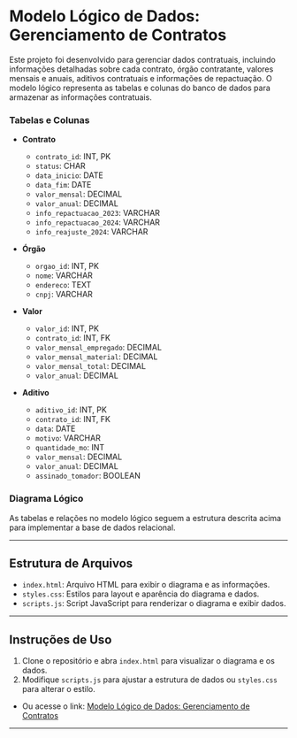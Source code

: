 # Modelo Lógico de Dados: Gerenciamento de Contratos

Este projeto foi desenvolvido para gerenciar dados contratuais, incluindo informações detalhadas sobre cada contrato, órgão contratante, valores mensais e anuais, aditivos contratuais e informações de repactuação. O modelo lógico representa as tabelas e colunas do banco de dados para armazenar as informações contratuais.

### Tabelas e Colunas

- **Contrato**
  - `contrato_id`: INT, PK
  - `status`: CHAR
  - `data_inicio`: DATE
  - `data_fim`: DATE
  - `valor_mensal`: DECIMAL
  - `valor_anual`: DECIMAL
  - `info_repactuacao_2023`: VARCHAR
  - `info_repactuacao_2024`: VARCHAR
  - `info_reajuste_2024`: VARCHAR

- **Órgão**
  - `orgao_id`: INT, PK
  - `nome`: VARCHAR
  - `endereco`: TEXT
  - `cnpj`: VARCHAR

- **Valor**
  - `valor_id`: INT, PK
  - `contrato_id`: INT, FK
  - `valor_mensal_empregado`: DECIMAL
  - `valor_mensal_material`: DECIMAL
  - `valor_mensal_total`: DECIMAL
  - `valor_anual`: DECIMAL

- **Aditivo**
  - `aditivo_id`: INT, PK
  - `contrato_id`: INT, FK
  - `data`: DATE
  - `motivo`: VARCHAR
  - `quantidade_mo`: INT
  - `valor_mensal`: DECIMAL
  - `valor_anual`: DECIMAL
  - `assinado_tomador`: BOOLEAN

### Diagrama Lógico

As tabelas e relações no modelo lógico seguem a estrutura descrita acima para implementar a base de dados relacional.

---

## Estrutura de Arquivos

- `index.html`: Arquivo HTML para exibir o diagrama e as informações.
- `styles.css`: Estilos para layout e aparência do diagrama e dados.
- `scripts.js`: Script JavaScript para renderizar o diagrama e exibir dados.

---

## Instruções de Uso

1. Clone o repositório e abra `index.html` para visualizar o diagrama e os dados.
2. Modifique `scripts.js` para ajustar a estrutura de dados ou `styles.css` para alterar o estilo.

- Ou acesse o link: [Modelo Lógico de Dados: Gerenciamento de Contratos](https://victorlcastro-dsa.github.io/modelo_logico_contratos/)

---
